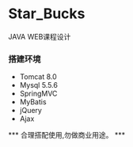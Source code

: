# Star_Bucks
 JAVA WEB课程设计  
   
 ### 搭建环境  
 + Tomcat 8.0  
 + Mysql 5.5.6  
 + SpringMVC
 + MyBatis
 + jQuery
 + Ajax

*** 合理搭配使用,勿做商业用途。 ***
